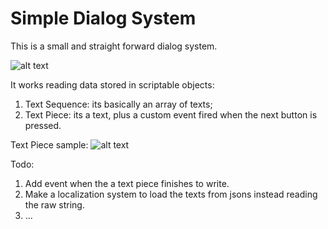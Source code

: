 # Simple Dialog System

This is a small and straight forward dialog system.

![alt text](https://github.com/ycarowr/Tools/blob/master/Assets/Scripts/Tools/DialogSystem/Images/dialogwrite.gif)

It works reading data stored in scriptable objects:
1. Text Sequence: its basically an array of texts; 
2. Text Piece: its a text, plus a custom event fired when the next button is pressed.

Text Piece sample:
![alt text](https://github.com/ycarowr/Tools/blob/master/Assets/Scripts/Tools/DialogSystem/Images/dialogtext.JPG)

Todo: 
1. Add event when the a text piece finishes to write.
2. Make a localization system to load the texts from jsons instead reading the raw string.
3. ...
